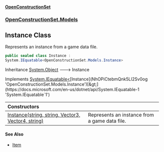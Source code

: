 #### [OpenConstructionSet](index 'index')
### [OpenConstructionSet.Models](index#OpenConstructionSet_Models 'OpenConstructionSet.Models')
## Instance Class
Represents an instance from a game data file.  
```csharp
public sealed class Instance :
System.IEquatable<OpenConstructionSet.Models.Instance>
```

Inheritance [System.Object](https://docs.microsoft.com/en-us/dotnet/api/System.Object 'System.Object') &#129106; Instance  

Implements [System.IEquatable&lt;](https://docs.microsoft.com/en-us/dotnet/api/System.IEquatable-1 'System.IEquatable`1')[Instance](NhOPiCtebmQnk5Ll2Sv0og 'OpenConstructionSet.Models.Instance')[&gt;](https://docs.microsoft.com/en-us/dotnet/api/System.IEquatable-1 'System.IEquatable`1')  

| Constructors | |
| :--- | :--- |
| [Instance(string, string, Vector3, Vector4, string)](E7p9mX+C7+AOnuln4tBGXw 'OpenConstructionSet.Models.Instance.Instance(string, string, OpenConstructionSet.Models.Vector3, OpenConstructionSet.Models.Vector4, string)') | Represents an instance from a game data file.<br/> |
#### See Also
- [Item](Z9pYmp3jhG_PhNCQ0nlOeg 'OpenConstructionSet.Models.Item')
